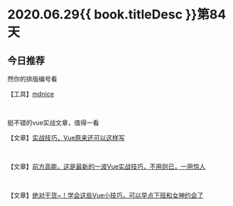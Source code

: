 # 2020.06.29{{ book.titleDesc }}第84天

## 今日推荐

然你的排版编号看

【工具】[mdnice](https://mdnice.com/)

<br />

挺不错的vue实战文章，值得一看

【文章】[实战技巧，Vue原来还可以这样写](https://juejin.im/post/5eef7799f265da02cd3b82fe)

<br />

【文章】[前方高能，这是最新的一波Vue实战技巧，不用则已，一用惊人](https://juejin.im/post/5ef6d1325188252e75366ab5)

<br />

【文章】[绝对干货~！学会这些Vue小技巧，可以早点下班和女神约会了](https://juejin.im/post/5eddbaee5188254344768fdc)
